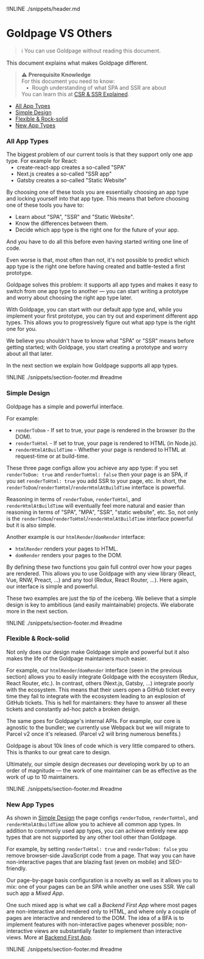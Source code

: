 !INLINE ./snippets/header.md
<br/>

# Goldpage VS Others

> :information_source:
> You can use Goldpage without reading this document.

This document explains what makes Goldpage different.

> :warning: **Prerequisite Knowledge**
> <br/>
> For this document you need to know:
> <br/> &nbsp;&nbsp;&nbsp;&#8226;&nbsp;
> Rough understanding of what SPA and SSR are about
> <br/>
> You can learn this
> at [CSR & SSR Explained](/docs/csr-and-ssr-explained.md#readme).

- [All App Types](#all-app-types)
- [Simple Design](#simple-design)
- [Flexible & Rock-solid](#flexible--rock-solid)
- [New App Types](#new-app-types)

### All App Types

The biggest problem of our current tools is that they support only one app type.
For example for React:
<br/> &nbsp;&nbsp;&nbsp;&#8226;&nbsp;
create-react-app creates a so-called "SPA"
<br/> &nbsp;&nbsp;&nbsp;&#8226;&nbsp;
Next.js creates a so-called "SSR app"
<br/> &nbsp;&nbsp;&nbsp;&#8226;&nbsp;
Gatsby creates a so-called "Static Website"
<br/>

By choosing one of these tools you are essentially choosing an app type and locking yourself into that app type.
This means that before choosing one of these tools you have to:
- Learn about "SPA", "SSR" and "Static Website".
- Know the differences between them.
- Decide which app type is the right one for the future of your app.

And you have to do all this before even having started writing one line of code.

Even worse is that,
most often than not,
it's not possible to predict which app type
is the right one
before having created and battle-tested a first prototype.

Goldpage solves this problem:
it supports all app types and makes it easy to switch from one app type to another &mdash;
you can start writing a prototype and worry about choosing the right app type later.

With Goldpage, you can start with our default app type and,
while you implement your first prototype,
you can try out and experiment different app types.
This allows you to progressively figure out what app type is the right one for you.

We believe you shouldn't have to know what "SPA" or "SSR" means before getting started;
with Goldpage,
you start creating a prototype and worry about all that later.

In the next section
we explain how Goldpage supports all app types.

!INLINE ./snippets/section-footer.md #readme



### Simple Design

Goldpage has a simple and powerful interface.

For example:
- `renderToDom` - If set to true, your page is rendered in the browser (to the DOM).
- `renderToHtml` - If set to true, your page is rendered to HTML (in Node.js).
- `renderHtmlAtBuildTime` - Whether your page is rendered to HTML at request-time or at build-time.

These three page configs allow you achieve any app type:
if you set `renderToDom: true` and `renderToHtml: false` then your page is an SPA,
if you set `renderToHtml: true` you add SSR to your page,
etc.
In short,
the `renderToDom`/`renderToHtml`/`renderHtmlAtBuildTime`
interface is powerful.

Reasoning in terms of `renderToDom`, `renderToHtml`, and `renderHtmlAtBuildTime` will eventually feel more natural and easier than reasoning in terms of
"SPA", "MPA", "SSR", "static website", etc.
So, not only is the
`renderToDom`/`renderToHtml`/`renderHtmlAtBuildTime`
interface
powerful but it is also simple.

Another example
is our `htmlRender`/`domRender` interface:
- `htmlRender` renders your pages to HTML.
- `domRender` renders your pages to the DOM.

By defining these two functions you gain full control over how your pages are rendered.
This allows you to use Goldpage with any view library
(React, Vue, RNW, Preact, ...) and any tool (Redux, React Router, ...).
Here again, our interface is simple and powerful.

These two examples are just the tip of the iceberg.
We believe that a simple design is key to ambitious (and easily maintainable) projects.
We elaborate more in the next section.

!INLINE ./snippets/section-footer.md #readme



### Flexible & Rock-solid

Not only does our design make
Goldpage simple and powerful
but it also makes the life of the Goldpage maintainers much easier.

For example,
our `htmlRender`/`domRender` interface (seen in the previous section)
allows you to easily integrate Goldpage with the ecosystem (Redux, React Router, etc.).
In contrast, others (Next.js, Gatsby, ...) integrate poorly with the ecosystem.
This means that their users open a GitHub ticket every time
they fail to integrate with the ecosystem leading to an explosion of GitHub tickets.
This is hell for maintainers: they have to answer all these tickets and constantly ad-hoc patch a broken design.

The same goes for Goldpage's internal APIs.
For example, our core is agnostic to the bundler;
we currently use Webpack but we will migrate to Parcel v2 once it's released.
(Parcel v2 will bring numerous benefits.)

Goldpage is about 10k lines of code
which is very little compared to others.
This is thanks to our great care to design.

Ultimately, our simple design decreases our developing work by up to an order of magnitude &mdash;
the work of one maintainer can be as effective as the work of up to 10 maintainers.

!INLINE ./snippets/section-footer.md #readme



### New App Types

As shown in
[Simple Design](#simple-design)
the page configs `renderToDom`, `renderToHtml`, and `renderHtmlAtBuildTime`
allow you to achieve all common app types.
In addition to commonly used app types,
you can achieve entirely new app types that are not supported by any other tool other than Goldpage.

For example,
by setting `renderToHtml: true` and `renderToDom: false` you remove browser-side JavaScript code from a page.
That way you can have non-interactive pages that are
blazing fast (even on mobile) and SEO-friendly.

Our page-by-page basis configuration is a novelty as well as it allows you to mix:
one of your pages can be an SPA while another one uses SSR.
We call such app a *Mixed App*.

One such mixed app is what we call a *Backend First App* where
most pages are non-interactive and rendered only to HTML,
and where only a couple of pages are interactive and rendered to the DOM.
The idea of a BFA is to implement features with non-interactive pages whenever possible;
non-interactive views are substantially faster to implement than interactive views.
More at [Backend First App](/docs/bfa.md#readme).

!INLINE ./snippets/section-footer.md #readme



